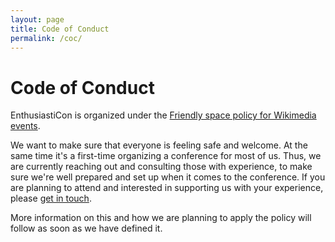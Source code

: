 ```yaml
---
layout: page
title: Code of Conduct
permalink: /coc/
---
```


<div class="pretty-links">

# Code of Conduct

EnthusiastiCon is organized under the [Friendly space policy for Wikimedia events](http://wikimediafoundation.org/wiki/Friendly_space_policy).

We want to make sure that everyone is feeling safe and welcome.
At the same time it's a first-time organizing a conference for most of us.
Thus, we are currently reaching out and consulting those with experience, to make sure we're well prepared and set up when it comes to the conference.
If you are planning to attend and interested in supporting us with your experience, please [get in touch](mailto:info@enthusiasticon.de).

More information on this and how we are planning to apply the policy will follow as soon as we have defined it.

</div>
